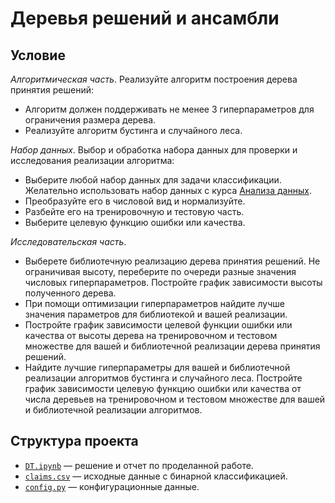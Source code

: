 # Деревья решений и ансамбли

## Условие

*Алгоритмическая часть*. Реализуйте алгоритм построения дерева принятия решений:

* Алгоритм должен поддерживать не менее 3 гиперпараметров для ограничения размера дерева.
* Реализуйте алгоритм бустинга и случайного леса.

*Набор данных*. Выбор и обработка набора данных для проверки и исследования реализации алгоритма:

* Выберите любой набор данных для задачи классификации. Желательно использовать набор данных с курса [Анализа данных](../data-analysis/).
* Преобразуйте его в числовой вид и нормализуйте.
* Разбейте его на тренировочную и тестовую часть.
* Выберите целевую функцию ошибки или качества.

*Исследовательская часть*.

* Выберете библиотечную реализацию дерева принятия решений. Не ограничивая высоту, переберите по очереди разные значения числовых  гиперпараметров. Постройте график зависимости высоты полученного дерева.
* При помощи оптимизации гиперпараметров найдите лучше значения параметров для библиотекой и вашей реализации.
* Постройте график зависимости целевой функции ошибки или качества от высоты дерева на тренировочном и тестовом множестве для вашей и библиотечной реализации дерева принятия решений.
* Найдите лучшие гиперпараметры для вашей и библиотечной реализации алгоритмов бустинга и случайного леса. Постройте график зависимости  целевую функцию ошибки или качества от числа деревьев на тренировочном и тестовом множестве для вашей и библиотечной реализации алгоритмов.

## Структура проекта

* [`DT.ipynb`](DT.ipynb) — решение и отчет по проделанной работе.
* [`claims.csv`](claims.csv) — исходные данные с бинарной классификацией.
* [`config.py`](config.py) — конфигурационные данные.
